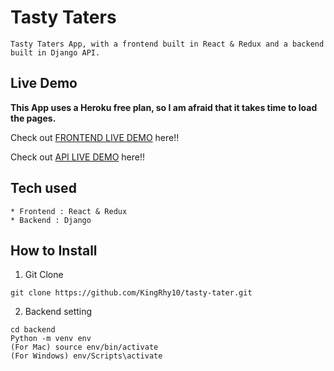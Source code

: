 # Tasty Taters 

```
Tasty Taters App, with a frontend built in React & Redux and a backend built in Django API.
```

## Live Demo

**This App uses a Heroku free plan, so I am afraid that it takes time to load the pages.**

Check out [FRONTEND LIVE DEMO](https://frontend-kaelin.herokuapp.com/) here!!

Check out [API LIVE DEMO](https://backend-kaelin.herokuapp.com/) here!!

## Tech used

```
* Frontend : React & Redux
* Backend : Django
```

## How to Install

1. Git Clone

```
git clone https://github.com/KingRhy10/tasty-tater.git
```

2. Backend setting

```
cd backend
Python -m venv env
(For Mac) source env/bin/activate
(For Windows) env/Scripts\activate
